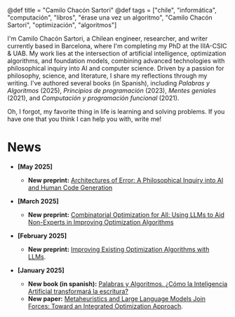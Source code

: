 @def title = "Camilo Chacón Sartori"
@def tags = ["chile", "informática", "computación", "libros", "érase una vez un algoritmo", "Camilo Chacón Sartori", "optimización", "algoritmos"]

I'm Camilo Chacón Sartori, a Chilean engineer, researcher, and writer currently based in Barcelona, where I'm completing my PhD at the IIIA-CSIC & UAB. My work lies at the intersection of artificial intelligence, optimization algorithms, and foundation models, combining advanced technologies with philosophical inquiry into AI and computer science. Driven by a passion for philosophy, science, and literature, I share my reflections through my writing. I've authored several books (in Spanish), including *Palabras y Algoritmos* (2025), *Principios de programación* (2023), *Mentes geniales* (2021), and *Computación y programación funcional* (2021).

Oh, I forgot, my favorite thing in life is learning and solving problems. If you have one that you think I can help you with, write me!

# News

- **[May 2025]**
  - **New preprint:** [Architectures of Error: A Philosophical Inquiry into AI and Human Code Generation](https://papers.ssrn.com/sol3/papers.cfm?abstract_id=5265751)
  
- **[March 2025]**
  - **New preprint:** [Combinatorial Optimization for All: Using LLMs to Aid Non-Experts in Improving Optimization Algorithms](https://camilochs.github.io/comb-opt-for-all/)
- **[February 2025]**
  - **New preprint:** [Improving Existing Optimization Algorithms with LLMs](https://arxiv.org/abs/2502.08298).
- **[January 2025]**
  - **New book (in spanish):** [Palabras y Algoritmos. ¿Cómo la Inteligencia Artificial transformará la escritura?](https://www.marcombo.com/libro/libros-tecnicos-de-arte-y-cientificos/informatica-libros-tecnicos-y-cientificos/palabras-y-algoritmos/)
  - **New paper:** [Metaheuristics and Large Language Models Join Forces: Toward an Integrated Optimization Approach](https://ieeexplore.ieee.org/document/10818476).
